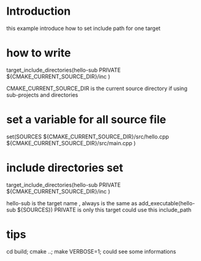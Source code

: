 # Introduction
this example introduce how to set include path for one target

# how to write
target_include_directories(hello-sub
	PRIVATE
	${CMAKE_CURRENT_SOURCE_DIR}/inc
)

CMAKE_CURRENT_SOURCE_DIR is the current source directory if using sub-projects
and directories

# set a variable for all source file
set(SOURCES
	${CMAKE_CURRENT_SOURCE_DIR}/src/hello.cpp
	${CMAKE_CURRENT_SOURCE_DIR}/src/main.cpp
)

# include directories set
target_include_directories(hello-sub
	PRIVATE
	${CMAKE_CURRENT_SOURCE_DIR}/inc
)

hello-sub is the target name , always is the same as add_executable(hello-sub ${SOURCES})
PRIVATE is only this target could use this include_path

# tips
cd build;
cmake ..;
make VERBOSE=1; could see some informations
